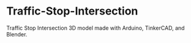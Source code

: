 # Traffic-Stop-Intersection
Traffic Stop Intersection 3D model made with Arduino, TinkerCAD, and Blender.
